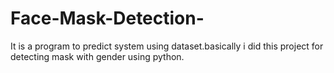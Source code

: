 # Face-Mask-Detection-
It is a program to predict system using dataset.basically i did this project for detecting mask with gender using python.
